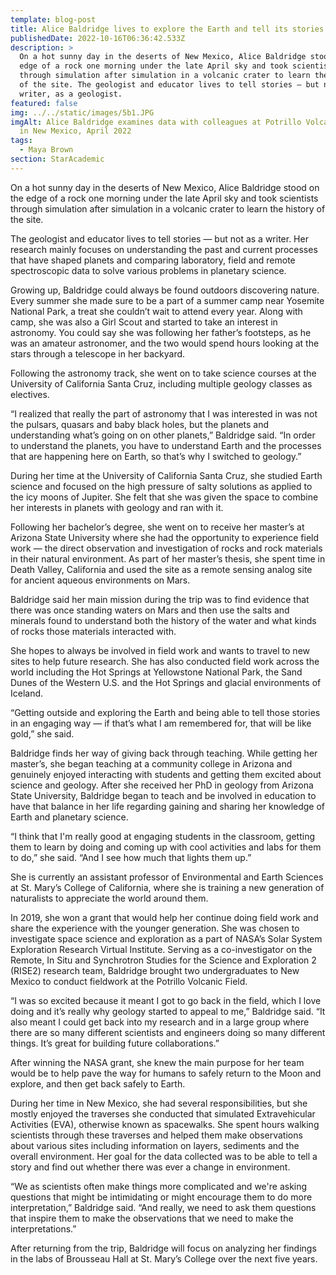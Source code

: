 ```yaml
---
template: blog-post
title: Alice Baldridge lives to explore the Earth and tell its stories
publishedDate: 2022-10-16T06:36:42.533Z
description: >
  On a hot sunny day in the deserts of New Mexico, Alice Baldridge stood on the
  edge of a rock one morning under the late April sky and took scientists
  through simulation after simulation in a volcanic crater to learn the history
  of the site. The geologist and educator lives to tell stories — but not as a
  writer, as a geologist. 
featured: false
img: ../../static/images/5b1.JPG
imgAlt: Alice Baldridge examines data with colleagues at Potrillo Volcanic Field
  in New Mexico, April 2022
tags:
  - Maya Brown
section: StarAcademic
---
```


On a hot sunny day in the deserts of New Mexico, Alice Baldridge stood on the edge of a rock one morning under the late April sky and took scientists through simulation after simulation in a volcanic crater to learn the history of the site. 

The geologist and educator lives to tell stories — but not as a writer. Her research mainly focuses on understanding the past and current processes that have shaped planets and comparing laboratory, field and remote spectroscopic data to solve various problems in planetary science.

Growing up, Baldridge could always be found outdoors discovering nature. Every summer she made sure to be a part of a summer camp near Yosemite National Park, a treat she couldn’t wait to attend every year. Along with camp, she was also a Girl Scout and started to take an interest in astronomy. You could say she was following her father’s footsteps, as he was an amateur astronomer, and the two would spend hours looking at the stars through a telescope in her backyard. 

Following the astronomy track, she went on to take science courses at the University of California Santa Cruz, including multiple geology classes as electives. 

“I realized that really the part of astronomy that I was interested in was not the pulsars, quasars and baby black holes, but the planets and understanding what’s going on on other planets,” Baldridge said. “In order to understand the planets, you have to understand Earth and the processes that are happening here on Earth, so that’s why I switched to geology.”

During her time at the University of California Santa Cruz, she studied Earth science and focused on the high pressure of salty solutions as applied to the icy moons of Jupiter. She felt that she was given the space to combine her interests in planets with geology and ran with it. 

Following her bachelor’s degree, she went on to receive her master’s at Arizona State University where she had the opportunity to experience field work — the direct observation and investigation of rocks and rock materials in their natural environment. As part of her master’s thesis, she spent time in Death Valley, California and used the site as a remote sensing analog site for ancient aqueous environments on Mars. 

Baldridge said her main mission during the trip was to find evidence that there was once standing waters on Mars and then use the salts and minerals found to understand both the history of the water and what kinds of rocks those materials interacted with.

She hopes to always be involved in field work and wants to travel to new sites to help future research. She has also conducted field work across the world including the Hot Springs at Yellowstone National Park, the Sand Dunes of the Western U.S. and the Hot Springs and glacial environments of Iceland. 

“Getting outside and exploring the Earth and being able to tell those stories in an engaging way — if that’s what I am remembered for, that will be like gold,” she said. 

Baldridge finds her way of giving back through teaching. While getting her master’s, she began teaching at a community college in Arizona and genuinely enjoyed interacting with students and getting them excited about science and geology. After she received her PhD in geology from Arizona State University, Baldridge began to teach and be involved in education to have that balance in her life regarding gaining and sharing her knowledge of Earth and planetary science.

“I think that I'm really good at engaging students in the classroom, getting them to learn by doing and coming up with cool activities and labs for them to do,” she said. “And I see how much that lights them up.”

She is currently an assistant professor of Environmental and Earth Sciences at St. Mary’s College of California, where she is training a new generation of naturalists to appreciate the world around them.

In 2019, she won a grant that would help her continue doing field work and share the experience with the younger generation. She was chosen to investigate space science and exploration as a part of NASA’s Solar System Exploration Research Virtual Institute. Serving as a co-investigator on the Remote, In Situ and Synchrotron Studies for the Science and Exploration 2 (RISE2) research team, Baldridge brought two undergraduates to New Mexico to conduct fieldwork at the Potrillo Volcanic Field. 

“I was so excited because it meant I got to go back in the field, which I love doing and it’s really why geology started to appeal to me,” Baldridge said. “It also meant I could get back into my research and in a large group where there are so many different scientists and engineers doing so many different things. It’s great for building future collaborations.”

After winning the NASA grant, she knew the main purpose for her team would be to help pave the way for humans to safely return to the Moon and explore, and then get back safely to Earth. 

During her time in New Mexico, she had several responsibilities, but she mostly enjoyed the traverses she conducted that simulated Extravehicular Activities (EVA), otherwise known as spacewalks. She spent hours walking scientists through these traverses and helped them make observations about various sites including information on layers, sediments and the overall environment. Her goal for the data collected was to be able to tell a story and find out whether there was ever a change in environment. 

“We as scientists often make things more complicated and we're asking questions that might be intimidating or might encourage them to do more interpretation,” Baldridge said. “And really, we need to ask them questions that inspire them to make the observations that we need to make the interpretations.”

After returning from the trip, Baldridge will focus on analyzing her findings in the labs of Brousseau Hall at St. Mary’s College over the next five years.